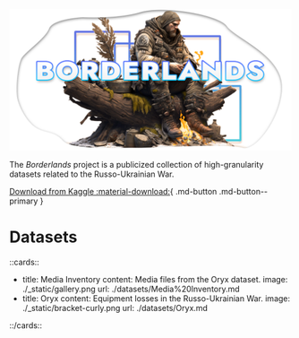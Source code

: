 ![Borderlands](https://raw.githubusercontent.com/dominictarro/Borderlands/719584af68326f8263f5935743d3c86cc62e2515/assets/borderlands%20soldier%20header.png)

The *Borderlands* project is a publicized collection of high-granularity datasets related to the Russo-Ukrainian War.

[Download from Kaggle :material-download:](https://www.kaggle.com/dominictarro/borderlands){ .md-button .md-button--primary }

# Datasets

::cards::

- title: Media Inventory
  content: Media files from the Oryx dataset.
  image: ./_static/gallery.png
  url: ./datasets/Media%20Inventory.md
- title: Oryx
  content: Equipment losses in the Russo-Ukrainian War.
  image: ./_static/bracket-curly.png
  url: ./datasets/Oryx.md

::/cards::
